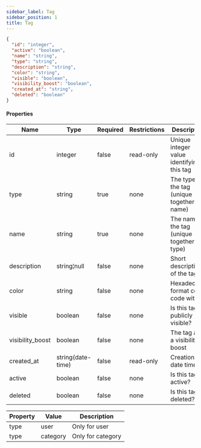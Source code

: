 ```yaml
---
sidebar_label: Tag
sidebar_position: 1
title: Tag
---
```


```json
{
  "id": "integer",
  "active": "boolean",
  "name": "string",
  "type": "string",
  "description": "string",
  "color": "string",
  "visible": "boolean",
  "visibility_boost": "boolean",
  "created_at": "string",
  "deleted": "boolean"
}

```

#### Properties

|Name|Type|Required|Restrictions|Description|
|---|---|---|---|---|
|id|integer|false|read-only|Unique integer value identifying this tag|
|type|string|true|none|The type of the tag (unique together name)|
|name|string|true|none|The name of the tag (unique together type)|
|description|string¦null|false|none|Short description of the tag|
|color|string|false|none|Hexadecimal format color code with #|
|visible|boolean|false|none|Is this tag publicly visible?|
|visibility_boost|boolean|false|none|The tag add a visibility boost|
|created_at|string(date-time)|false|read-only|Creation date time|
|active|boolean|false|none|Is this tag active?|
|deleted|boolean|false|none|Is this tag deleted?|

|Property|Value|Description|
|---|---|---|
|type|user|Only for user|
|type|category|Only for category|
